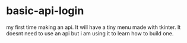 # basic-api-login
my first time making an api. It will have a tiny menu made with tkinter. It doesnt need to use an api but i am using it to learn how to build one.
